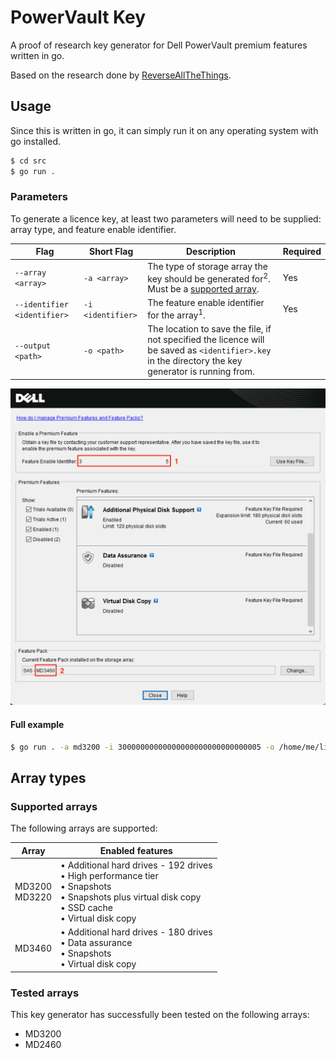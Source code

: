# PowerVault Key

A proof of research key generator for Dell PowerVault premium features written in go.

Based on the research done by [ReverseAllTheThings](https://github.com/ReverseAllTheThings/PowervaultKeygen).

## Usage

Since this is written in go, it can simply run it on any operating system with go installed.

```sh
$ cd src
$ go run .
```

### Parameters

To generate a licence key, at least two parameters will need to be supplied: array type, and feature enable identifier.

| Flag | Short Flag | Description | Required |
|------|------------|-------------|----------|
| `--array <array>` | `-a <array>` | The type of storage array the key should be generated for<sup>2</sup>.<br/>Must be a [supported array](#supported-arrays). | Yes |
| `--identifier <identifier>` | `-i <identifier>` | The feature enable identifier for the array<sup>1</sup>. | Yes |
| `--output <path>` | `-o <path>` | The location to save the file, if not specified the licence will be saved as `<identifier>.key` in the directory the key generator is running from.

![](assets/parameters.png)

#### Full example

```sh
$ go run . -a md3200 -i 30000000000000000000000000000005 -o /home/me/licence.key
```

## Array types

### Supported arrays

The following arrays are supported:

| Array | Enabled features |
|-------|------------------|
| MD3200<br/>MD3220 | &bull; Additional hard drives - 192 drives<br/>&bull; High performance tier<br/>&bull; Snapshots<br/>&bull; Snapshots plus virtual disk copy<br/>&bull; SSD cache<br/>&bull; Virtual disk copy |
| MD3460 | &bull; Additional hard drives - 180 drives<br/>&bull; Data assurance<br/>&bull; Snapshots<br/>&bull; Virtual disk copy |

### Tested arrays

This key generator has successfully been tested on the following arrays:

- MD3200
- MD2460



